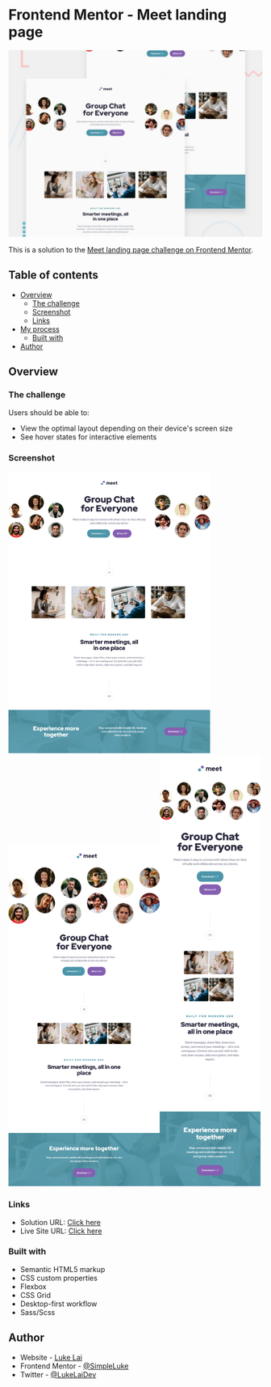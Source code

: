 # Frontend Mentor - Meet landing page

![Design preview for the Meet landing page coding challenge](./preview.jpg)


This is a solution to the [Meet landing page challenge on Frontend Mentor](https://www.frontendmentor.io/challenges/meet-landing-page-rbTDS6OUR).

## Table of contents

- [Overview](#overview)
  - [The challenge](#the-challenge)
  - [Screenshot](#screenshot)
  - [Links](#links)
- [My process](#my-process)
  - [Built with](#built-with)
- [Author](#author)



## Overview

### The challenge

Users should be able to:

- View the optimal layout depending on their device's screen size
- See hover states for interactive elements

### Screenshot

<img src="./images/desktop.png" width="400" /><img src="./images/tablet.png" width="300" /><img src="./images/mobile.png" width="200" />


### Links

- Solution URL: [Click here](https://www.frontendmentor.io/solutions/responsive-landing-page-using-css-grid-9NLCppih7I)
- Live Site URL: [Click here](https://bejewelled-bienenstitch-fa8299.netlify.app/)

### Built with

- Semantic HTML5 markup
- CSS custom properties
- Flexbox
- CSS Grid
- Desktop-first workflow
- Sass/Scss

## Author

- Website - [Luke Lai](https://lukelai.tech/)
- Frontend Mentor - [@SimpleLuke](https://www.frontendmentor.io/profile/SimpleLuke)
- Twitter - [@LukeLaiDev](https://www.twitter.com/LukeLaiDev)



